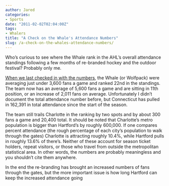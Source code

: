 ```yaml
---
author: Jared
categories:
- Sports
date: "2011-02-02T02:04:00Z"
tags:
- Whalers
title: "A Check on the Whale's Attendance Numbers"
slug: /a-check-on-the-whales-attendance-numbers/
---
```


Who’s curious to see where the Whale rank in the AHL’s overall attendance standings following a few months of re-branded hockey and the outdoor festival? Probably only me.

[When we last checked in with the numbers](https://blog.jaredeberle.org/posts/do-hartfords-ahl-attendance-figures-mean-anything-for-its-potential-nhl-future/), the Whale (or Wolfpack) were averaging just under 3,600 fans a game and ranked 22nd in the standings. The team now has an average of 5,600 fans a game and are sitting in 11th position, or an increase of 2,011 fans on average. Unfortunately I didn’t document the total attendance number before, but Connecticut has pulled in 162,391 in total attendance since the start of the season.

The team still trails Charlotte in the ranking by two spots and by about 300 fans a game and 20,400 total. It should be noted that Charlotte’s metro population is bigger than Hartford’s by roughly 600,000. If one compares percent attendance (the rough percentage of each city’s population to walk through the gates) Charlotte is attracting roughly 10.4%, while Hartford pulls in roughly 13.6% of there’s. Neither of these account for season ticket holders, repeat visitors, or those who travel from outside the metropolitan statistical area. In other words, the numbers are probably meaningless and you shouldn’t cite them anywhere.

In the end the re-branding has brought an increased numbers of fans through the gates, but the more important issue is how long Hartford can keep the increased attendance going